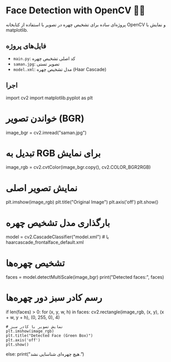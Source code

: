 # Face Detection with OpenCV 🧠📸

پروژه‌ای ساده برای تشخیص چهره در تصویر با استفاده از کتابخانه OpenCV و نمایش با matplotlib.

## فایل‌های پروژه

- `main.py`: کد اصلی تشخیص چهره
- `saman.jpg`: تصویر تستی
- `model.xml`: مدل تشخیص چهره (Haar Cascade)

## اجرا
import cv2
import matplotlib.pyplot as plt

# خواندن تصویر (BGR)
image_bgr = cv2.imread("saman.jpg")

# تبدیل به RGB برای نمایش
image_rgb = cv2.cvtColor(image_bgr.copy(), cv2.COLOR_BGR2RGB)

# نمایش تصویر اصلی
plt.imshow(image_rgb)
plt.title("Original Image")
plt.axis('off')
plt.show()

# بارگذاری مدل تشخیص چهره
model = cv2.CascadeClassifier("model.xml")  # یا haarcascade_frontalface_default.xml

# تشخیص چهره‌ها
faces = model.detectMultiScale(image_bgr)
print("Detected faces:", faces)

# رسم کادر سبز دور چهره‌ها
if len(faces) > 0:
    for (x, y, w, h) in faces:
        cv2.rectangle(image_rgb, (x, y), (x + w, y + h), (0, 255, 0), 4)

    # نمایش تصویر با کادر سبز
    plt.imshow(image_rgb)
    plt.title("Detected Face (Green Box)")
    plt.axis('off')
    plt.show()
else:
    print("هیچ چهره‌ای شناسایی نشد.")

